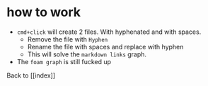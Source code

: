 # how to work

- `cmd+click` will create 2 files. With hyphenated and with spaces.
  - Remove the file with `Hyphen`
  - Rename the file with spaces and replace with hyphen
  - This will solve the `markdown links` graph.
- The `foam graph` is still fucked up

Back to [[index]]
